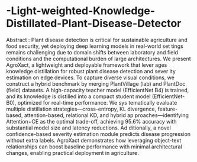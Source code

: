 # -Light-weighted-Knowledge-Distillated-Plant-Disease-Detector

 Abstract :
 Plant disease detection is critical for sustainable agriculture
 and food security, yet deploying deep learning models in real-world set
tings remains challenging due to domain shifts between laboratory and
 field conditions and the computational burden of large architectures. We
 present AgroXact, a lightweight and deployable framework that lever
ages knowledge distillation for robust plant disease detection and sever
ity estimation on edge devices. To capture diverse visual conditions,
 we construct a hybrid benchmark by merging PlantVillage (lab) and
 PlantDoc (field) datasets. A high-capacity teacher model (EfficientNet
B4) is trained, and its knowledge is distilled into a compact student
 model (EfficientNet-B0), optimized for real-time performance. We sys
tematically evaluate multiple distillation strategies—cross-entropy, KL
divergence, feature-based, attention-based, relational KD, and hybrid ap
proaches—identifying Attention+CE as the optimal trade-off, achieving
 95.6% accuracy with substantial model size and latency reductions. Ad
ditionally, a novel confidence-based severity estimation module predicts
 disease progression without extra labels. AgroXact demonstrates how
 leveraging object-text relationships can boost baseline performance with
 minimal architectural changes, enabling practical deployment in agriculture.

